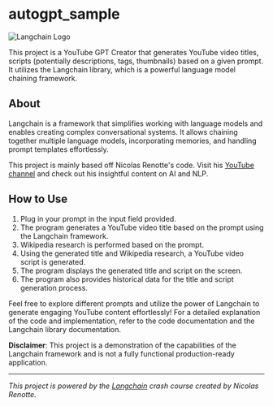 # autogpt_sample

![Langchain Logo](https://example.com/langchain_logo.png)

This project is a YouTube GPT Creator that generates YouTube video titles, scripts (potentially descriptions, tags, thumbnails) based on a given prompt. It utilizes the Langchain library, which is a powerful language model chaining framework.

## About 
Langchain is a framework that simplifies working with language models and enables creating complex conversational systems. It allows chaining together multiple language models, incorporating memories, and handling prompt templates effortlessly.

This project is mainly based off Nicolas Renotte's code. Visit his [YouTube channel](https://www.youtube.com/channel/UCjeijApQ06s7uH9vUT_d6Ww) and check out his insightful content on AI and NLP.

## How to Use

1. Plug in your prompt in the input field provided.
2. The program generates a YouTube video title based on the prompt using the Langchain framework.
3. Wikipedia research is performed based on the prompt.
4. Using the generated title and Wikipedia research, a YouTube video script is generated.
5. The program displays the generated title and script on the screen.
6. The program also provides historical data for the title and script generation process.

Feel free to explore different prompts and utilize the power of Langchain to generate engaging YouTube content effortlessly!
For a detailed explanation of the code and implementation, refer to the code documentation and the Langchain library documentation.

**Disclaimer**: This project is a demonstration of the capabilities of the Langchain framework and is not a fully functional production-ready application.

---

*This project is powered by the [Langchain](https://github.com/nicknochnack/Langchain-Crash-Course) crash course created by Nicolas Renotte.*
